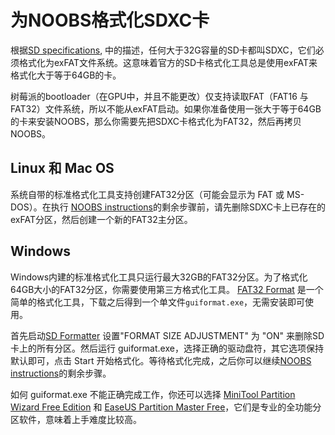 # 为NOOBS格式化SDXC卡

根据[SD specifications](https://www.sdcard.org/developers/overview/capacity/), 中的描述，任何大于32G容量的SD卡都叫SDXC，它们必须格式化为exFAT文件系统。这意味着官方的SD卡格式化工具总是使用exFAT来格式化大于等于64GB的卡。

树莓派的bootloader（在GPU中，并且不能更改）仅支持读取FAT（FAT16 与 FAT32）文件系统，所以不能从exFAT启动。如果你准备使用一张大于等于64GB的卡来安装NOOBS，那么你需要先把SDXC卡格式化为FAT32，然后再拷贝NOOBS。

## Linux 和 Mac OS

系统自带的标准格式化工具支持创建FAT32分区（可能会显示为 FAT 或 MS-DOS）。在执行 [NOOBS instructions](noobs.md)的剩余步骤前，请先删除SDXC卡上已存在的exFAT分区，然后创建一个新的FAT32主分区。

## Windows

Windows内建的标准格式化工具只运行最大32GB的FAT32分区。为了格式化64GB大小的FAT32分区，你需要使用第三方格式化工具。 [FAT32 Format](http://www.ridgecrop.demon.co.uk/guiformat.htm) 是一个简单的格式化工具，下载之后得到一个单文件`guiformat.exe`，无需安装即可使用。

首先启动[SD Formatter](https://www.sdcard.org/downloads/formatter_4/) 设置"FORMAT SIZE ADJUSTMENT" 为 "ON" 来删除SD卡上的所有分区。然后运行 guiformat.exe，选择正确的驱动盘符，其它选项保持默认即可，点击 Start 开始格式化。等待格式化完成，之后你可以继续[NOOBS instructions](noobs.md)的剩余步骤。

如何 guiformat.exe 不能正确完成工作，你还可以选择 [MiniTool Partition Wizard Free Edition](http://www.minitool.com/partition-manager/partition-wizard-home.html) 和 [EaseUS Partition Master Free](http://www.easeus.com/partition-manager/epm-free.html)，它们是专业的全功能分区软件，意味着上手难度比较高。
